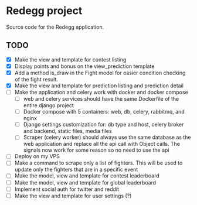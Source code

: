 # Redegg project

Source code for the Redegg application.

## TODO

- [x] Make the view and template for contest listing
- [x] Display points and bonus on the view_prediction template
- [x] Add a method is_draw in the Fight model for easier condition checking of the fight result.
- [x] Make the view and template for prediction listing and prediction detail
- [ ] Make the application and celery work with docker and docker compose
  - [ ] web and celery services should have the same Dockerfile of the entire django project
  - [ ] Docker compose with 5 containers: web, db, celery, rabbitmq, and nginx
  - [ ] Django settings customization for: db type and host, celery broker and backend, static files, media files
  - [ ] Scraper (celery worker) should always use the same database as the web application and replace all the api call with Object calls. The signals now work for some reason so no need to use the api
- [ ] Deploy on my VPS
- [ ] Make a command to scrape only a list of fighters. This will be used to update only the fighters that are in a specific event
- [ ] Make the model, view and template for contest leaderboard
- [ ] Make the model, view and template for global leaderboard
- [ ] Implement social auth for twitter and reddit
- [ ] Make the view and template for user settings (?)
